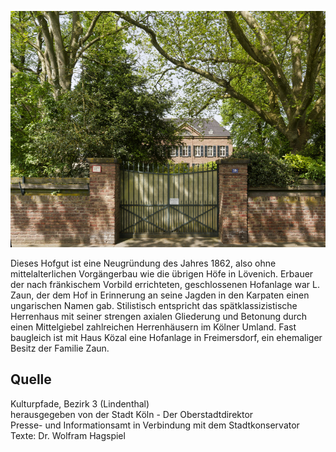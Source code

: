 ![Haus Közal](./images/05315000-b03-t01/p1.12.jpg)

Dieses Hofgut ist eine Neugründung des Jahres 1862, also ohne mittelalterlichen Vorgängerbau wie die übrigen Höfe in Lövenich. Erbauer der nach fränkischem Vorbild errichteten, geschlossenen Hofanlage war L. Zaun, der dem Hof in Erinnerung an seine Jagden in den Karpaten einen ungarischen Namen gab. Stilistisch entspricht das spätklassizistische Herrenhaus mit seiner strengen axialen Gliederung und Betonung durch einen Mittelgiebel zahlreichen Herrenhäusern im Kölner Umland. Fast baugleich ist mit Haus Közal eine Hofanlage in Freimersdorf, ein ehemaliger Besitz der Familie Zaun.

## Quelle

Kulturpfade, Bezirk 3 (Lindenthal)  
herausgegeben von der Stadt Köln - Der Oberstadtdirektor  
Presse- und Informationsamt in Verbindung mit dem Stadtkonservator  
Texte: Dr. Wolfram Hagspiel